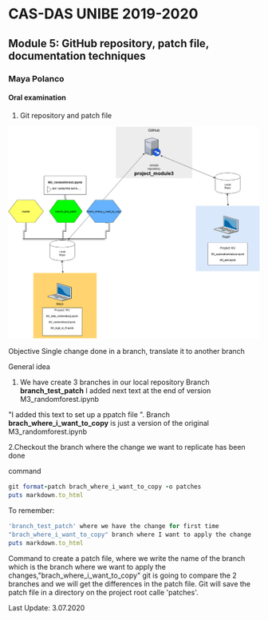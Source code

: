 # CAS-DAS UNIBE 2019-2020
## Module 5: GitHub repository, patch file, documentation techniques

### Maya Polanco

#### Oral examination


1. Git repository and patch file

![](images/fig1.png?raw=true)

Objective
Single change done in a branch, translate it to another branch

General idea
1. We have create 3 branches in our local repository 
Branch **branch_test_patch** I added next text at the end of version M3_randomforest.ipynb

"I added this text to set up a ppatch file ".
Branch **brach_where_i_want_to_copy** is just a version of the original  M3_randomforest.ipynb

2.Checkout the branch where the change we want to replicate has been done


command
```ruby
git format-patch brach_where_i_want_to_copy -o patches
puts markdown.to_html
```
To remember: 
```ruby
'branch_test_patch' where we have the change for first time
"brach_where_i_want_to_copy" branch where I want to apply the change
puts markdown.to_html
``` 
Command to create a patch file, where we write the name of the branch which is the branch where we want to apply the changes,"brach_where_i_want_to_copy" git is going to compare the 2 branches and we will get the differences in the patch file. Git will save the patch file in a directory on the project root calle 'patches'.




Last Update: 3.07.2020

